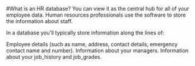 #What is an HR database?
You can view it as the central hub for all of your employee data. Human resources professionals use the software to store the information about staff.

In a database you’ll typically store information along the lines of:

Employee details (such as name, address, contact details, emergency contact name and number).
Information about your managers.
Information about your job_history and job_grades.
